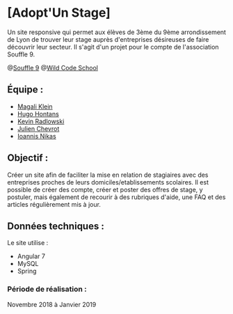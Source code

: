 # [Adopt'Un Stage]

Un site responsive qui permet aux élèves de 3ème du 9ème arrondissement de Lyon de trouver leur stage auprès d'entreprises désireuses de faire découvrir leur secteur. Il s'agit d'un projet pour le compte de l'association Souffle 9.

@[Souffle 9](https://www.souffle9.com/)
@[Wild Code School](https://github.com/WildCodeSchool)

## Équipe : 

* [Magali Klein](https://github.com/Pelican07)
* [Hugo Hontans](https://github.com/Hugo-Hontans)
* [Kevin Radlowski](https://github.com/MaidenQuinn)
* [Julien Chevrot](https://github.com/juliendcode)
* [Ioannis Nikas](https://github.com/Alvardh)

## Objectif :

Créer un site afin de faciliter la mise en relation de stagiaires avec des entreprises proches de leurs domiciles/etablissements scolaires. Il est possible de créer des compte, créer et poster des offres de stage, y postuler, mais également de recourir à des rubriques d'aide, une FAQ et des articles régulièrement mis à jour.

## Données techniques :

Le site utilise :
* Angular 7
* MySQL
* Spring

### Période de réalisation :

Novembre 2018 à Janvier 2019
